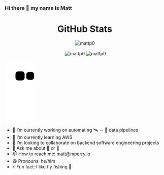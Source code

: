 ### Hi there 👋 my name is Matt

<h1 align="center">GitHub Stats</h1>

<p align="center"> <img src="https://komarev.com/ghpvc/?username=mattp0" alt="mattp0" /> </p>
<p align="center">&nbsp;<img align="center" src="https://github-readme-stats.vercel.app/api?username=mattp0&hide_border=true&theme=gotham&show_icons=true" alt="mattp0" />
<img align="center" src="http://github-readme-streak-stats.herokuapp.com?user=mattp0&theme=gotham&hide_border=true&date_format=M%20j%5B%2C%20Y%5D" alt="mattp0" />
</p>

 <img src="https://raw.githubusercontent.com/mattp0/mattp0/output/snake-anime.svg" alt="Github Snake Animation">

- 🔭 I’m currently working on automating :artificial_satellite: -- :satellite: data pipelines
- 🌱 I’m currently learning AWS
- 👯 I’m looking to collaborate on backend software engineering projects
- 💬 Ask me about 🤖 or 🔐 
- 📫 How to reach me: matt@mperry.io
- 😄 Pronouns: he/him
- ⚡ Fun fact: I like fly fishing 🎣
